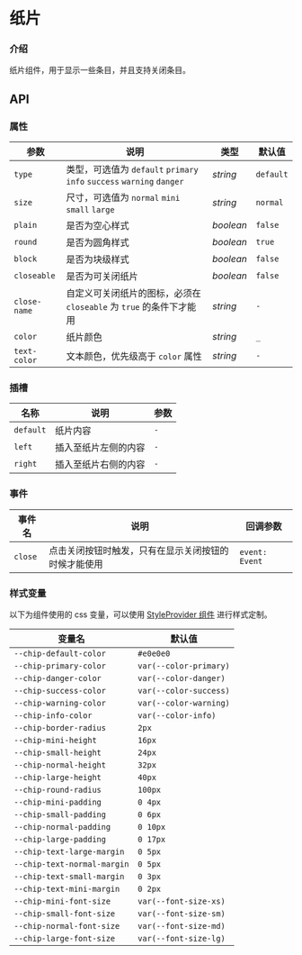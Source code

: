 # 纸片

### 介绍

纸片组件，用于显示一些条目，并且支持关闭条目。

<code src="./demo/index.tsx"></code>

## API

### 属性

| 参数         | 说明                                                                   | 类型      | 默认值    |
| ------------ | ---------------------------------------------------------------------- | --------- | --------- |
| `type`       | 类型，可选值为 `default` `primary` `info` `success` `warning` `danger` | _string_  | `default` |
| `size`       | 尺寸，可选值为 `normal` `mini` `small` `large`                         | _string_  | `normal`  |
| `plain`      | 是否为空心样式                                                         | _boolean_ | `false`   |
| `round`      | 是否为圆角样式                                                         | _boolean_ | `true`    |
| `block`      | 是否为块级样式                                                         | _boolean_ | `false`   |
| `closeable`  | 是否为可关闭纸片                                                       | _boolean_ | `false`   |
| `close-name` | 自定义可关闭纸片的图标，必须在 `closeable` 为 `true` 的条件下才能用    | _string_  | `-`       |
| `color`      | 纸片颜色                                                               | _string_  | `_`       |
| `text-color` | 文本颜色，优先级高于 `color` 属性                                      | _string_  | `-`       |

### 插槽

| 名称      | 说明                 | 参数 |
| --------- | -------------------- | ---- |
| `default` | 纸片内容             | `-`  |
| `left`    | 插入至纸片左侧的内容 | `-`  |
| `right`   | 插入至纸片右侧的内容 | `-`  |

### 事件

| 事件名  | 说明                                                 | 回调参数       |
| ------- | ---------------------------------------------------- | -------------- |
| `close` | 点击关闭按钮时触发，只有在显示关闭按钮的时候才能使用 | `event: Event` |

### 样式变量

以下为组件使用的 css 变量，可以使用 [StyleProvider 组件](#/zh-CN/style-provider) 进行样式定制。

| 变量名                      | 默认值                 |
| --------------------------- | ---------------------- |
| `--chip-default-color`      | `#e0e0e0`              |
| `--chip-primary-color`      | `var(--color-primary)` |
| `--chip-danger-color`       | `var(--color-danger)`  |
| `--chip-success-color`      | `var(--color-success)` |
| `--chip-warning-color`      | `var(--color-warning)` |
| `--chip-info-color`         | `var(--color-info)`    |
| `--chip-border-radius`      | `2px`                  |
| `--chip-mini-height`        | `16px`                 |
| `--chip-small-height`       | `24px`                 |
| `--chip-normal-height`      | `32px`                 |
| `--chip-large-height`       | `40px`                 |
| `--chip-round-radius`       | `100px`                |
| `--chip-mini-padding`       | `0 4px`                |
| `--chip-small-padding`      | `0 6px`                |
| `--chip-normal-padding`     | `0 10px`               |
| `--chip-large-padding`      | `0 17px`               |
| `--chip-text-large-margin`  | `0 5px`                |
| `--chip-text-normal-margin` | `0 5px`                |
| `--chip-text-small-margin`  | `0 3px`                |
| `--chip-text-mini-margin`   | `0 2px`                |
| `--chip-mini-font-size`     | `var(--font-size-xs)`  |
| `--chip-small-font-size`    | `var(--font-size-sm)`  |
| `--chip-normal-font-size`   | `var(--font-size-md)`  |
| `--chip-large-font-size`    | `var(--font-size-lg)`  |
